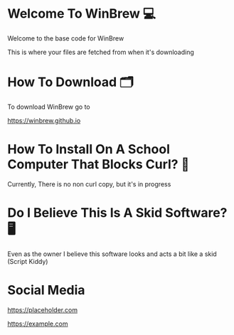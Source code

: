<h1>Welcome To WinBrew 💻</h1>

Welcome to the base code for WinBrew

This is where your files are fetched from  when it's downloading


<h1>How To Download 🗂️</h1>

To download WinBrew go to

https://winbrew.github.io

<h1>How To Install On A School Computer That Blocks Curl? 🏫</h1>

Currently, There is no non curl copy, but it's in progress

<h1>Do I Believe This Is A Skid Software?🖥️</h1>

Even as the owner I believe this software looks and acts a bit like a skid (Script Kiddy)

<h1>Social Media</h1>

https://placeholder.com

https://example.com